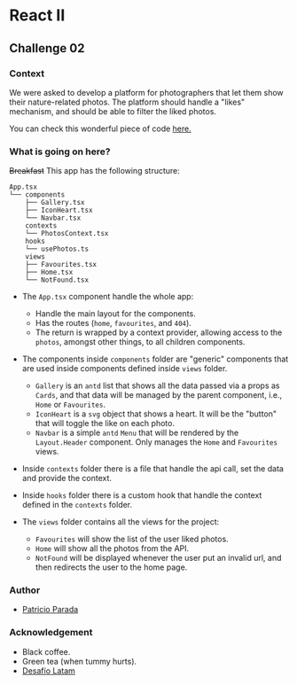 # React II

## Challenge 02

### Context

We were asked to develop a platform for photographers that let them show their nature-related photos. The platform should handle a "likes" mechanism, and should be able to filter the liked photos.

You can check this wonderful piece of code [here.](https://pelafustan.github.io/react_ii-challenge_02/)

### What is going on here?

~~Breakfast~~ This app has the following structure:

```
App.tsx
└── components
    ├── Gallery.tsx
    ├── IconHeart.tsx
    └── Navbar.tsx
    contexts
    └── PhotosContext.tsx
    hooks
    └── usePhotos.ts
    views
    ├── Favourites.tsx
    ├── Home.tsx
    └── NotFound.tsx
```

* The `App.tsx` component handle the whole app:
  * Handle the main layout for the components.
  * Has the routes (`home`, `favourites`, and `404`).
  * The return is wrapped by a context provider, allowing access to the `photos`, amongst other things, to all children components.

* The components inside `components` folder are "generic" components that are used inside components defined inside `views` folder.
  * `Gallery` is an `antd` list that shows all the data passed via a props as `Cards`, and that data will be managed by the parent component, i.e., `Home` or `Favourites`.
  * `IconHeart` is a `svg` object that shows a heart. It will be the "button" that will toggle the like on each photo.
  * `Navbar` is a simple `antd` `Menu` that will be rendered by the `Layout.Header` component. Only manages the `Home` and `Favourites` views.

* Inside `contexts` folder there is a file that handle the api call, set the data and provide the context.
* Inside `hooks` folder there is a custom hook that handle the context defined in the `contexts` folder.
* The `views` folder contains all the views for the project:
  * `Favourites` will show the list of the user liked photos.
  * `Home` will show all the photos from the API.
  * `NotFound` will be displayed whenever the user put an invalid url, and then redirects the user to the home page.

### Author

* [Patricio Parada](https://github.com/pelafustan)

### Acknowledgement

* Black coffee.
* Green tea (when tummy hurts).
* [Desafío Latam](https://desafiolatam.com) 
